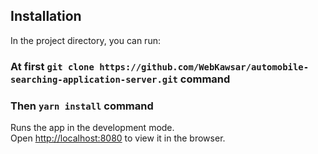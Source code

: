 
## Installation

In the project directory, you can run:

### At first `git clone https://github.com/WebKawsar/automobile-searching-application-server.git` command
### Then `yarn install` command 

Runs the app in the development mode.\
Open [http://localhost:8080](http://localhost:8080) to view it in the browser.

